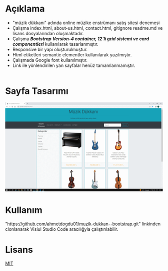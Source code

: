 # Açıklama
- "müzik dükkanı" adında online müzike enstrümanı satış sitesi denemesi
- Çalışma index.html, about-us.html, contact.html, gitignore readme.md ve lisans dosyalarından oluşmaktadır.
- Çalışma <b><i>Bootstrap Version-4 container, 12'li grid sistemi ve card componentleri</i></b> kullanılarak tasarlanmıştır.
- Responsive bir yapı oluşturulmuştur.
- Html etiketleri semantic elementler kullanılarak yazılmıştır.
- Çalışmada Google font kullanılmıştır.
- Link ile yönlendirilen yan sayfalar henüz tamamlanmamıştır.
<br> <br>

# Sayfa Tasarımı
![img](/img/gif.gif)

# Kullanım
"https://github.com/ahmetdogdu01/muzik-dukkan--bootstrap.git" linkinden clonlanarak Visiul Studio Code aracılığyla çalıştırılabilir.

# Lisans
[MIT](https://choosealicense.com/licenses/mit/)